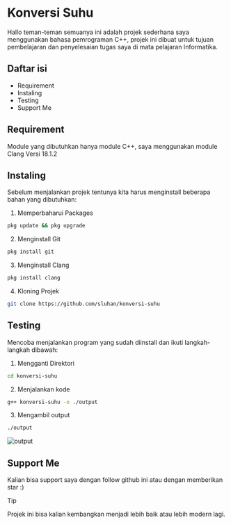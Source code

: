 # Konversi Suhu

Hallo teman-teman semuanya ini adalah projek sederhana saya menggunakan bahasa pemrograman C++, projek ini dibuat untuk tujuan pembelajaran dan penyelesaian tugas saya di mata pelajaran Informatika.

## Daftar isi

- Requirement
- Instaling
- Testing
- Support Me

## Requirement

Module yang dibutuhkan hanya module C++, saya menggunakan module Clang Versi 18.1.2

## Instaling
Sebelum menjalankan projek tentunya kita harus menginstall beberapa bahan yang dibutuhkan:
1. Memperbaharui Packages
  ```sh
pkg update && pkg upgrade
```
2. Menginstall Git
  ```sh
pkg install git
```
3. Menginstall Clang
  ```sh
pkg install clang
```
4. Kloning Projek
```sh
git clone https://github.com/sluhan/konversi-suhu
```

## Testing
Mencoba menjalankan program yang sudah diinstall dan ikuti langkah-langkah dibawah:
1. Mengganti Direktori
```sh
cd konversi-suhu
```
2. Menjalankan kode
```sh
g++ konversi-suhu -o ./output
```
3. Mengambil output
```sh
./output
```
![output](https://i.ibb.co/YLBzxRg/IMG-20240414-192143.jpg)

## Support Me
Kalian bisa support saya dengan follow github ini atau dengan memberikan star :)

> [!TIP]
> Projek ini bisa kalian kembangkan menjadi lebih baik atau lebih modern lagi.

